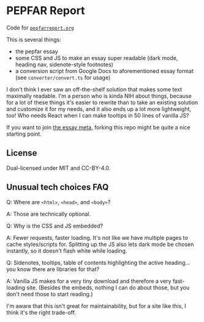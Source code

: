 # PEPFAR Report

Code for [`pepfarreport.org`](https://pepfarreport.org)

This is several things:

- the pepfar essay
- some CSS and JS to make an essay super readable (dark mode, heading nav,
  sidenote-style footnotes)
- a conversion script from Google Docs to aforementioned essay format
  (see `converter/convert.ts` for usage)

I don't think I ever saw an off-the-shelf solution that makes some text
maximally readable. I'm a person who is kinda NIH about things, because
for a lot of these things it's easier to rewrite than to take an existing
solution and customize it for my needs, and it also ends up a lot more
lightweight, too! Who needs React when I can make tooltips in 50 lines
of vanilla JS?

If you want to join [the essay meta](https://davekasten.substack.com/p/welcome-to-the-essay-meta),
forking this repo might be quite a nice starting point.

## License

Dual-licensed under MIT and CC-BY-4.0.

## Unusual tech choices FAQ

Q: Where are `<html>`, `<head>`, and `<body>`?

A: Those are technically optional.

Q: Why is the CSS and JS embedded?

A: Fewer requests, faster loading. It's not like we have multiple pages
to cache styles/scripts for. Splitting up the JS also lets dark mode be
chosen instantly, so it doesn't flash white while loading.

Q: Sidenotes, tooltips, table of contents highlighting the active
heading... you know there are libraries for that?

A: Vanilla JS makes for a very tiny download and therefore a very fast-
loading site. (Besides the embeds, nothing I can do about those, but
you don't need those to start reading.)

I'm aware that this isn't great for maintainability, but for a site
like this, I think it's the right trade-off.
